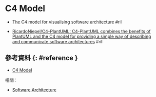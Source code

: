# C4 Model

  - [The C4 model for visualising software architecture](https://c4model.com/) #ril

  - [RicardoNiepel/C4\-PlantUML: C4\-PlantUML combines the benefits of PlantUML and the C4 model for providing a simple way of describing and communicate software architectures](https://github.com/RicardoNiepel/C4-PlantUML) #ril

## 參考資料 {: #reference }

  - [C4 Model](https://c4model.com/)

相關：

  - [Software Architecture](architecture.md)
